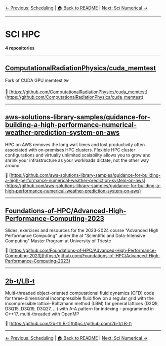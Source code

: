 [← Previous: Scheduling](scheduling.txt) | [🏠 Back to README](../README.md) | [Next: Sci Numerical →](sci-numerical.txt)

---

# SCI HPC

**4 repositories**

---

## [ComputationalRadiationPhysics/cuda_memtest](https://github.com/ComputationalRadiationPhysics/cuda_memtest)

Fork of CUDA GPU memtest :eyeglasses:

🔗 [https://github.com/ComputationalRadiationPhysics/cuda_memtest](https://github.com/ComputationalRadiationPhysics/cuda_memtest)

---

## [aws-solutions-library-samples/guidance-for-building-a-high-performance-numerical-weather-prediction-system-on-aws](https://github.com/aws-solutions-library-samples/guidance-for-building-a-high-performance-numerical-weather-prediction-system-on-aws)

HPC on AWS removes the long wait times and lost productivity often associated with on-premises HPC clusters. Flexible HPC cluster configurations and virtually unlimited scalability allows you to grow and shrink your infrastructure as your workloads dictate, not the other way around

🔗 [https://github.com/aws-solutions-library-samples/guidance-for-building-a-high-performance-numerical-weather-prediction-system-on-aws](https://github.com/aws-solutions-library-samples/guidance-for-building-a-high-performance-numerical-weather-prediction-system-on-aws)

---

## [Foundations-of-HPC/Advanced-High-Performance-Computing-2023](https://github.com/Foundations-of-HPC/Advanced-High-Performance-Computing-2023)

Slides, exercises and resources for the 2023-2024 course "Advanced High Performance Computing" under the  at "Scientific and Data-Intensive Computing" Master Program at University of Trieste

🔗 [https://github.com/Foundations-of-HPC/Advanced-High-Performance-Computing-2023](https://github.com/Foundations-of-HPC/Advanced-High-Performance-Computing-2023)

---

## [2b-t/LB-t](https://github.com/2b-t/LB-t)

Multi-threaded object-oriented computational fluid dynamics (CFD) code for three-dimensional incompressible fluid flow on a regular grid with the incompressible lattice-Boltzmann method (LBM) for general lattices (D2Q9, D3Q15, D3Q19, D3Q27, ...) with A-A pattern for indexing - programmed in C++17, multi-threaded with OpenMP

🔗 [https://github.com/2b-t/LB-t](https://github.com/2b-t/LB-t)

---


[← Previous: Scheduling](scheduling.txt) | [🏠 Back to README](../README.md) | [Next: Sci Numerical →](sci-numerical.txt)
